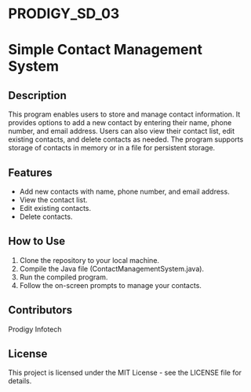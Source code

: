 # PRODIGY_SD_03
# Simple Contact Management System
## Description
This program enables users to store and manage contact information. It provides options to add a new contact by entering their name, phone number, and email address. Users can also view their contact list, edit existing contacts, and delete contacts as needed. The program supports storage of contacts in memory or in a file for persistent storage.

## Features

- Add new contacts with name, phone number, and email address.
-  View the contact list.
- Edit existing contacts.
- Delete contacts.

## How to Use

1. Clone the repository to your local machine.
2. Compile the Java file (ContactManagementSystem.java).
3. Run the compiled program.
4. Follow the on-screen prompts to manage your contacts.

## Contributors
Prodigy Infotech

## License
This project is licensed under the MIT License - see the LICENSE file for details.



